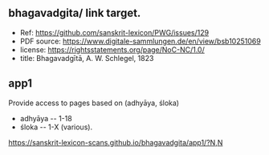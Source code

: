 ## bhagavadgita/  link target.

* Ref: https://github.com/sanskrit-lexicon/PWG/issues/129
* PDF source: https://www.digitale-sammlungen.de/en/view/bsb10251069
* license: https://rightsstatements.org/page/NoC-NC/1.0/  
* title: Bhagavadgītā,  A. W. Schlegel, 1823

## app1
Provide access to pages based on (adhyāya, śloka)
* adhyāya -- 1-18
* śloka   -- 1-X  (various).
 
https://sanskrit-lexicon-scans.github.io/bhagavadgita/app1/?N,N


